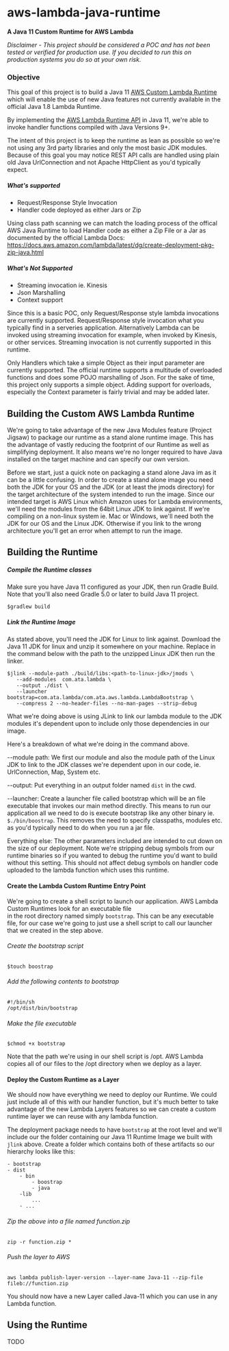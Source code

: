 # aws-lambda-java-runtime

**A Java 11 Custom Runtime for AWS Lambda**

*Disclaimer - This project should be considered a POC and has not been tested or verified for production use. 
If you decided to run this on production systems you do so at your own risk.*

### Objective
This goal of this project is to build a Java 11 [AWS Custom Lambda Runtime](https://docs.aws.amazon.com/lambda/latest/dg/runtimes-custom.html) 
which will enable the use of new Java features not currently available in the official Java 1.8 Lambda Runtime. 

By implementing the [AWS Lambda Runtime API](https://docs.aws.amazon.com/lambda/latest/dg/runtimes-api.html)
 in Java 11, we're able to invoke handler functions compiled with Java Versions 9+. 

The intent of this project is to keep the runtime as lean as possible so we're not using any 3rd party
libraries and only the most basic JDK modules. Because of this goal you may notice REST API calls are 
handled using plain old Java UrlConnection and not Apache HttpClient as you'd typically expect. 

##### What's supported
* Request/Response Style Invocation
* Handler code deployed as either Jars or Zip

Using class path scanning we can match the loading process of the offical AWS Java Runtime to load Handler code as either
a Zip File or a Jar as documented by the official Lambda Docs:
https://docs.aws.amazon.com/lambda/latest/dg/create-deployment-pkg-zip-java.html

##### What's Not Supported
* Streaming invocation ie. Kinesis
* Json Marshalling
* Context support 

Since this is a basic POC, only Request/Response style lambda invocations are currently supported. Request/Response style 
invocation what you typically find in a serveries application. Alternatively Lambda can be invoked using streaming invocation
for example, when invoked by Kinesis, or other services. Streaming invocation is not currently supported in this runtime. 

Only Handlers which take a simple Object as their input parameter are currently supported. The official runtime supports a multitude 
of overloaded functions and does some POJO marshalling of Json. For the sake of time, this project only supports a 
simple object. Adding support for overloads, especially the Context parameter is fairly trivial and may be added later. 


## Building the Custom AWS Lambda Runtime

We're going to take advantage of the new Java Modules feature (Project Jigsaw) to package our 
runtime as a stand alone runtime image. This has the advantage of vastly reducing the footprint of our Runtime as 
well as simplifying deployment. It also means we're no longer required to have Java installed on the target
machine and can specify our own version.  

Before we start, just a quick note on packaging a stand alone Java im as it can be a little confusing. 
In order to create a stand alone image you need both the JDK for your OS and the 
JDK (or at least the jmods directory) for the target architecture of the system intended 
to run the image. Since our intended target is AWS Linux which Amazon uses for Lambda environments, we'll need the 
modules from the 64bit Linux JDK to link against. If we're compiling on a non-linux system ie. Mac or Windows, we'll
need both the JDK for our OS and the Linux JDK. Otherwise if you link to the wrong architecture you'll get an error when 
attempt to run the image.
 

## Building the Runtime


##### Compile the Runtime classes
Make sure you have Java 11 configured as your JDK, then run Gradle Build. Note that you'll also need Gradle 5.0 or 
later to build Java 11 project.

```
$gradlew build
```
##### Link the Runtime Image

As stated above, you'll need the JDK for Linux to link against. Download the Java 11 JDK for linux
and unzip it somewhere on your machine. Replace <path-to-linux-jdk> in the command below with the path
to the unzipped Linux JDK then run the linker. 

 ```
 $jlink --module-path ./build/libs:<path-to-linux-jdk>/jmods \
    --add-modules  com.ata.lambda \
    --output ./dist \
    --launcher bootstrap=com.ata.lambda/com.ata.aws.lambda.LambdaBootstrap \
    --compress 2 --no-header-files --no-man-pages --strip-debug
```

What we're doing above is using JLink to link our lambda module to the JDK modules it's dependent
upon to include only those dependencies in our image. 

Here's a breakdown of what we're doing in the command above. 

--module path: We first our module and also the module path of the Linux JDK to link to the JDK classes we're 
dependent upon in our code, ie. UrlConnection, Map, System etc. 

--output: Put everything in an output folder named ```dist``` in the cwd. 

--launcher: Create a launcher file called bootstrap which will be an file executable that invokes our main method directly. 
This means to run our application all we need to do is execute bootstrap like any other binary ie. ```$./bin/boostrap```. 
This removes the need to specify classpaths, modules etc. as you'd typically need to do when you run a jar file.

Everything else: The other parameters included are intended to cut down on the size of our deployment. Note we're stripping debug symbols from
our runtime binaries so if you wanted to debug the runtime you'd want to build without this setting. This should not affect
debug symbols on handler code uploaded to the lambda function which uses this runtime.


#### Create the Lambda Custom Runtime Entry Point

We're going to create a shell script to launch our application. AWS Lambda Custom Runtimes look for an executable file  
in the root directory named simply ```bootstrap```. This can be any executable file, for our case we're going to just use
a shell script to call our launcher that we created in the step above. 

###### Create the bootstrap script
```
$touch boostrap
```
###### Add the following contents to bootstrap
```$bash
#!/bin/sh
/opt/dist/bin/bootstrap
```

###### Make the file executable
```
$chmod +x bootstrap
```

Note that the path we're using in our shell script is /opt. AWS Lambda copies all of our files to the /opt directory when
we deploy as a layer. 

#### Deploy the Custom Runtime as a Layer

We should now have everything we need to deploy our Runtime. We could just include all of this with our handler function,
but it's much better to take advantage of the new Lambda Layers features so we can create a custom runtime layer
we can reuse with any lambda function. 

The deployment package needs to have ```bootstrap``` at the 
root level and we'll include our the folder containing our Java 11 Runtime Image we built with ```jlink``` above. Create a folder
which contains both of these artifacts so our hierarchy looks like this: 

```
- bootstrap
- dist
    - bin
        - boostrap
        - java
    -lib
        ...
    - ...
```

###### Zip the above into a file named function.zip

```
zip -r function.zip *
```

###### Push the layer to AWS
```
aws lambda publish-layer-version --layer-name Java-11 --zip-file fileb://function.zip
```

You should now have a new Layer called Java-11 which you can use in any Lambda function. 


## Using the Runtime

TODO



